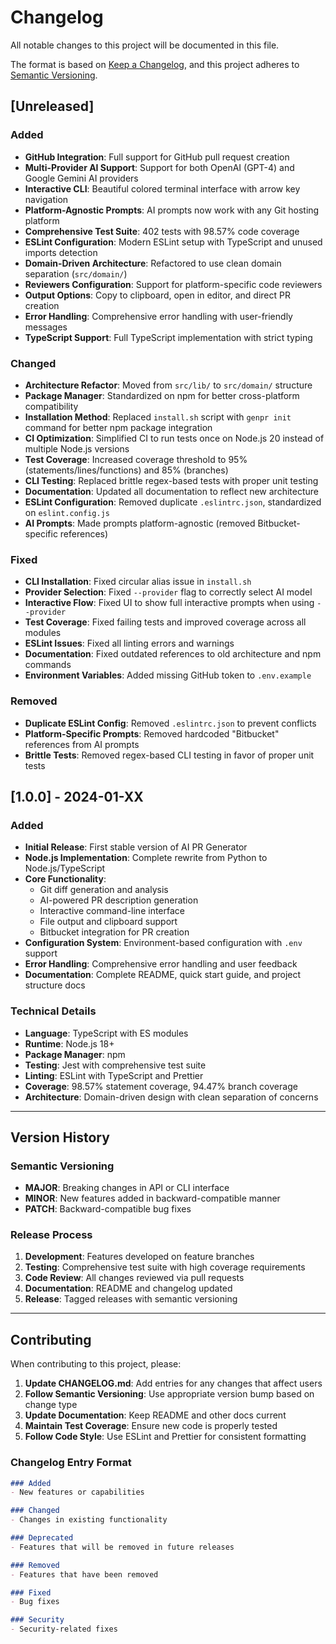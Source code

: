 # Changelog

All notable changes to this project will be documented in this file.

The format is based on [Keep a Changelog](https://keepachangelog.com/en/1.0.0/),
and this project adheres to [Semantic Versioning](https://semver.org/spec/v2.0.0.html).

## [Unreleased]

### Added
- **GitHub Integration**: Full support for GitHub pull request creation
- **Multi-Provider AI Support**: Support for both OpenAI (GPT-4) and Google Gemini AI providers
- **Interactive CLI**: Beautiful colored terminal interface with arrow key navigation
- **Platform-Agnostic Prompts**: AI prompts now work with any Git hosting platform
- **Comprehensive Test Suite**: 402 tests with 98.57% code coverage
- **ESLint Configuration**: Modern ESLint setup with TypeScript and unused imports detection
- **Domain-Driven Architecture**: Refactored to use clean domain separation (`src/domain/`)
- **Reviewers Configuration**: Support for platform-specific code reviewers
- **Output Options**: Copy to clipboard, open in editor, and direct PR creation
- **Error Handling**: Comprehensive error handling with user-friendly messages
- **TypeScript Support**: Full TypeScript implementation with strict typing

### Changed
- **Architecture Refactor**: Moved from `src/lib/` to `src/domain/` structure
- **Package Manager**: Standardized on npm for better cross-platform compatibility
- **Installation Method**: Replaced `install.sh` script with `genpr init` command for better npm package integration
- **CI Optimization**: Simplified CI to run tests once on Node.js 20 instead of multiple Node.js versions
- **Test Coverage**: Increased coverage threshold to 95% (statements/lines/functions) and 85% (branches)
- **CLI Testing**: Replaced brittle regex-based tests with proper unit testing
- **Documentation**: Updated all documentation to reflect new architecture
- **ESLint Configuration**: Removed duplicate `.eslintrc.json`, standardized on `eslint.config.js`
- **AI Prompts**: Made prompts platform-agnostic (removed Bitbucket-specific references)

### Fixed
- **CLI Installation**: Fixed circular alias issue in `install.sh`
- **Provider Selection**: Fixed `--provider` flag to correctly select AI model
- **Interactive Flow**: Fixed UI to show full interactive prompts when using `--provider`
- **Test Coverage**: Fixed failing tests and improved coverage across all modules
- **ESLint Issues**: Fixed all linting errors and warnings
- **Documentation**: Fixed outdated references to old architecture and npm commands
- **Environment Variables**: Added missing GitHub token to `.env.example`

### Removed
- **Duplicate ESLint Config**: Removed `.eslintrc.json` to prevent conflicts
- **Platform-Specific Prompts**: Removed hardcoded "Bitbucket" references from AI prompts
- **Brittle Tests**: Removed regex-based CLI testing in favor of proper unit tests

## [1.0.0] - 2024-01-XX

### Added
- **Initial Release**: First stable version of AI PR Generator
- **Node.js Implementation**: Complete rewrite from Python to Node.js/TypeScript
- **Core Functionality**: 
  - Git diff generation and analysis
  - AI-powered PR description generation
  - Interactive command-line interface
  - File output and clipboard support
  - Bitbucket integration for PR creation
- **Configuration System**: Environment-based configuration with `.env` support
- **Error Handling**: Comprehensive error handling and user feedback
- **Documentation**: Complete README, quick start guide, and project structure docs

### Technical Details
- **Language**: TypeScript with ES modules
- **Runtime**: Node.js 18+
- **Package Manager**: npm
- **Testing**: Jest with comprehensive test suite
- **Linting**: ESLint with TypeScript and Prettier
- **Coverage**: 98.57% statement coverage, 94.47% branch coverage
- **Architecture**: Domain-driven design with clean separation of concerns

---

## Version History

### Semantic Versioning
- **MAJOR**: Breaking changes in API or CLI interface
- **MINOR**: New features added in backward-compatible manner
- **PATCH**: Backward-compatible bug fixes

### Release Process
1. **Development**: Features developed on feature branches
2. **Testing**: Comprehensive test suite with high coverage requirements
3. **Code Review**: All changes reviewed via pull requests
4. **Documentation**: README and changelog updated
5. **Release**: Tagged releases with semantic versioning

---

## Contributing

When contributing to this project, please:

1. **Update CHANGELOG.md**: Add entries for any changes that affect users
2. **Follow Semantic Versioning**: Use appropriate version bump based on change type
3. **Update Documentation**: Keep README and other docs current
4. **Maintain Test Coverage**: Ensure new code is properly tested
5. **Follow Code Style**: Use ESLint and Prettier for consistent formatting

### Changelog Entry Format

```markdown
### Added
- New features or capabilities

### Changed
- Changes in existing functionality

### Deprecated
- Features that will be removed in future releases

### Removed
- Features that have been removed

### Fixed
- Bug fixes

### Security
- Security-related fixes
``` 